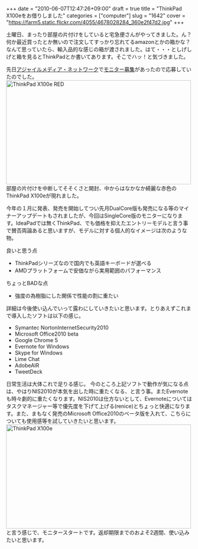 +++
date = "2010-06-07T12:47:26+09:00"
draft = true
title = "ThinkPad X100eをお借りしました"
categories = ["computer"]
slug = "1642"
cover = "https://farm5.static.flickr.com/4055/4678028284_360e2f47d2.jpg"
+++

土曜日、まったり部屋の片付けをしていると宅急便さんがやってきました。ん？何か最近買ったとか無いので注文してすっかり忘れてるamazonとかの箱かな？なんて思っていたら、輸入品的な感じの箱が渡されました。はて・・・としげしげと箱を見るとThinkPadとか書いてあります。そこでハッ！と気づきました。

先日<a href="http://agilemedia.jp/">アジャイルメディア・ネットワーク</a>で<a href="https://fansfans.jp/campaigns/detail/13">モニター募集</a>があったので応募していたのでした。
<a href="https://www.flickr.com/photos/keruru/4678028284/" title="ThinkPad X100e RED by けるる, on Flickr"><img src="https://farm5.static.flickr.com/4055/4678028284_360e2f47d2.jpg" width="500" height="281" alt="ThinkPad X100e RED" /></a>
部屋の片付けを中断してそそくさと開封、中からはなかなか綺麗な赤色のThinkPad X100eが現れました。

今年の１月に発表、発売を開始してつい先月DualCore版も発売になる等のマイナーアップデートもされましたが、今回はSingleCore版のモニターになります。IdeaPadでは無くThinkPad、でも価格を抑えたエントリーモデルと言う事で賛否両論あると思いますが、モデルに対する個人的なイメージは次のような物。

良いと思う点
<ul>
	<li>ThinkPadシリーズなので国内でも英語キーボードが選べる</li>
	<li>AMDプラットフォームで安価ながら実用範囲のパフォーマンス</li>
</ul>

ちょっとBADな点
<ul>
	<li>強度の為樹脂にした関係で性能の割に重たい</li>
</ul>

詳細は今後使い込んでいって露わにしていきたいと思います。とりあえずこれまで導入したソフトは以下の感じ。
<ul>
	<li>Symantec NortonInternetSecurity2010</li>
	<li>Microsoft Office2010 beta</li>
	<li>Google Chrome 5</li>
	<li>Evernote for Windows</li>
	<li>Skype for Windows</li>
	<li>Lime Chat</li>
	<li>AdobeAIR</li>
	<li>TweetDeck</li>
</ul>
日常生活は大体これで足りる感じ。
今のところ上記ソフトで動作が気になる点は、やはりNIS2010が本気を出した時に重たくなる、と言う事。またEvernoteも時々劇的に重たくなります。NIS2010は仕方ないとして、Evernoteについてはタスクマネージャー等で優先度を下げて上げる(renice)とちょっと快適になります。また、まもなく発売のMicrosoft Office2010のベータ版を入れて、こちらについても使用感等を試していきたいと思います。
<a href="https://www.flickr.com/photos/keruru/4677403745/" title="ThinkPad X100e by けるる, on Flickr"><img src="https://farm5.static.flickr.com/4024/4677403745_1fb0a0f66e.jpg" width="500" height="281" alt="ThinkPad X100e" /></a>
と言う感じで、モニタースタートです。返却期限までのおよそ2週間、使い込みたいと思います。


